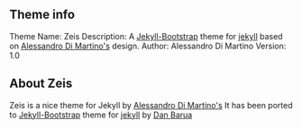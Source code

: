 ## Theme info

Theme Name: Zeis
Description: A [Jekyll-Bootstrap](http://jekyllbootstrap.com/) theme for [jekyll](https://github.com/mojombo/jekyll)
based on [Alessandro Di Martino's](http://alessandrodimartino.com/) design.
Author: Alessandro Di Martino
Version: 1.0

## About Zeis

Zeis is a nice theme for Jekyll by [Alessandro Di Martino's](http://alessandrodimartino.com/)
It has been ported to [Jekyll-Bootstrap](http://jekyllbootstrap.com/) theme for [jekyll](https://github.com/mojombo/jekyll) by [Dan Barua](http://danbarua.com/) 